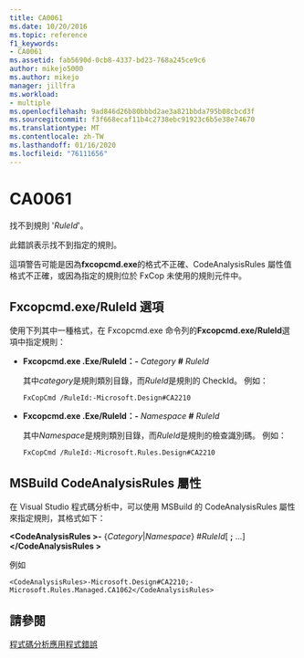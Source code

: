 ```yaml
---
title: CA0061
ms.date: 10/20/2016
ms.topic: reference
f1_keywords:
- CA0061
ms.assetid: fab5690d-0cb8-4337-bd23-768a245ce9c6
author: mikejo5000
ms.author: mikejo
manager: jillfra
ms.workload:
- multiple
ms.openlocfilehash: 9ad846d26b80bbbd2ae3a821bbda795b08cbcd3f
ms.sourcegitcommit: f3f668ecaf11b4c2738ebc91923c6b5e38e74670
ms.translationtype: MT
ms.contentlocale: zh-TW
ms.lasthandoff: 01/16/2020
ms.locfileid: "76111656"
---
```

# <a name="ca0061"></a>CA0061
找不到規則 '*RuleId*'。

此錯誤表示找不到指定的規則。

這項警告可能是因為**fxcopcmd.exe**的格式不正確、CodeAnalysisRules 屬性值格式不正確，或因為指定的規則位於 FxCop 未使用的規則元件中。

## <a name="fxcopcmd-ruleid-option"></a>Fxcopcmd.exe/RuleId 選項
使用下列其中一種格式，在 Fxcopcmd.exe 命令列的**Fxcopcmd.exe/RuleId**選項中指定規則：

- **Fxcopcmd.exe .Exe/RuleId：-** *Category* **#** *RuleId*

     其中*category*是規則類別目錄，而*RuleId*是規則的 CheckId。 例如：

    ```
    FxCopCmd /RuleId:-Microsoft.Design#CA2210
    ```

- **Fxcopcmd.exe .Exe/RuleId：-** *Namespace* **#** *RuleId*

     其中*Namespace*是規則類別目錄，而*RuleId*是規則的檢查識別碼。 例如：

    ```
    FxCopCmd /RuleId:-Microsoft.Rules.Design#CA2210
    ```

## <a name="msbuild-codeanalysisrules-property"></a>MSBuild CodeAnalysisRules 屬性
在 Visual Studio 程式碼分析中，可以使用 MSBuild 的 CodeAnalysisRules 屬性來指定規則，其格式如下：

**\<CodeAnalysisRules >-** {*Category*&#124;*Namespace*} #*RuleId*[ **;** ...] **\</CodeAnalysisRules >**

例如

```
<CodeAnalysisRules>-Microsoft.Design#CA2210;-Microsoft.Rules.Managed.CA1062</CodeAnalysisRules>
```

## <a name="see-also"></a>請參閱
[程式碼分析應用程式錯誤](../code-quality/code-analysis-application-errors.md)
